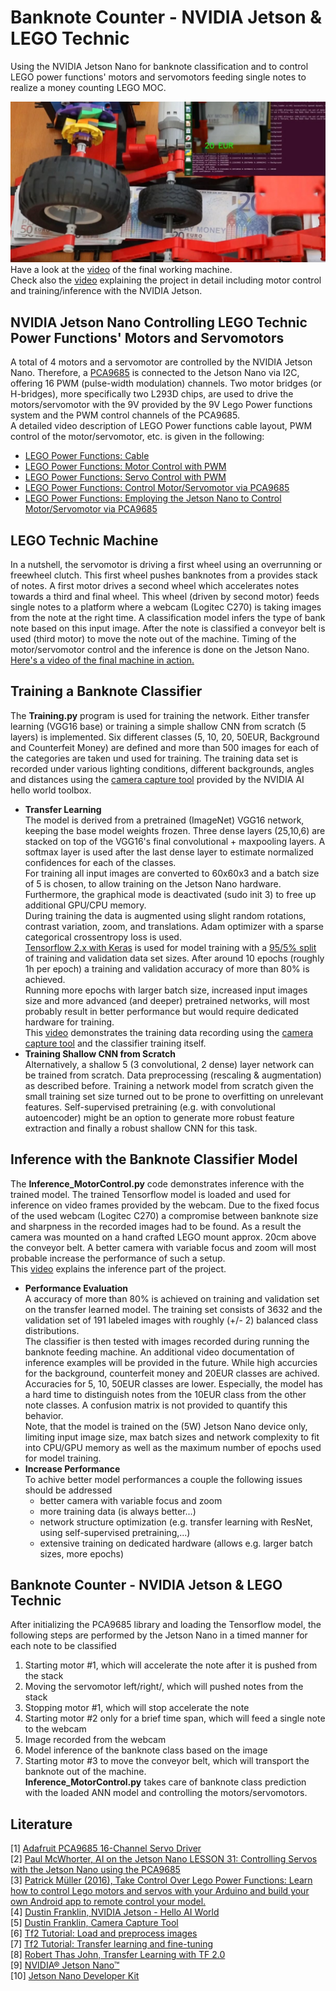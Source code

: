 # Banknote Counter - NVIDIA Jetson & LEGO Technic 
Using the NVIDIA Jetson Nano for banknote classification and to control LEGO power functions' motors and servomotors feeding single notes to realize a money counting LEGO MOC.

[<img src="./readme_images/MachineRun.JPG">](https://youtu.be/MnLnOKctatg)
Have a look at the [video](https://youtu.be/MnLnOKctatg) of the final working machine.<br>
Check also the [video](https://youtu.be/YSo6BacYehI) explaining the project in detail including motor control and training/inference with the NVIDIA Jetson.

## NVIDIA Jetson Nano Controlling LEGO Technic Power Functions' Motors and Servomotors
A total of 4 motors and a servomotor are controlled by the NVIDIA Jetson Nano. Therefore, a [PCA9685](https://learn.adafruit.com/16-channel-pwm-servo-driver?view=all) is connected to the Jetson Nano via I2C, offering 16 PWM (pulse-width modulation) channels. Two motor bridges (or H-bridges), more specifically two L293D chips, are used to drive the motors/servomotor with the 9V provided by the 9V Lego Power functions system and the PWM control channels of the PCA9685. <br>
A detailed video description of LEGO Power functions cable layout, PWM control of the motor/servomotor, etc. is given in the following:
- [LEGO Power Functions: Cable](https://youtu.be/tz1G_6vbO7Q)
- [LEGO Power Functions: Motor Control with PWM](https://youtu.be/gAPn_Jquxaw)
- [LEGO Power Functions: Servo Control with PWM](https://youtu.be/go4wQMvq7KU)
- [LEGO Power Functions: Control Motor/Servomotor via PCA9685](https://youtu.be/trT_Crm-CWE)
- [LEGO Power Functions: Employing the Jetson Nano to Control Motor/Servomotor via PCA9685](https://youtu.be/D2gSvXo0qT8)

## LEGO Technic Machine
In a nutshell, the servomotor is driving a first wheel using an overrunning or freewheel clutch. This first wheel pushes banknotes from a provides stack of notes. A first motor drives a second wheel which accelerates notes towards a third and final wheel. This wheel (driven by second motor) feeds single notes to a platform where a webcam (Logitec C270) is taking images from the note at the right time. A classification model infers the type of bank note based on this input image. After the note is classified a conveyor belt is used (third motor) to move the note out of the machine. Timing of the motor/servomotor control and the inference is done on the Jetson Nano. [Here's a video of the final machine in action.](https://youtu.be/MnLnOKctatg)

## Training a Banknote Classifier
The **Training.py** program is used for training the network. Either transfer learning (VGG16 base) or training a simple shallow CNN from scratch (5 layers) is implemented.
Six different classes (5, 10, 20, 50EUR, Background and Counterfeit Money) are defined and more than 500 images for each of the categories are taken und used for training. 
The training data set is recorded under various lighting conditions, different backgrounds, angles and distances using the [camera capture tool](https://github.com/dusty-nv/jetson-inference/blob/master/docs/pytorch-collect.md) provided by the NVIDIA AI hello world toolbox. <br>
- **Transfer Learning**<br>
The model is derived from a pretrained (ImageNet) VGG16 network, keeping the base model weights frozen.
Three dense layers (25,10,6) are stacked on top of the VGG16's final convolutional + maxpooling layers. 
A softmax layer is used after the last dense layer to estimate normalized confidences for each of the classes. <br>
For training all input images are converted to 60x60x3 and a batch size of 5 is chosen, to allow training on the Jetson Nano hardware. Furthermore, the graphical mode is deactivated (sudo init 3) to free up additional GPU/CPU memory. <br>
During training the data is augmented using slight random rotations, contrast variation, zoom, and translations. Adam optimizer with a sparse categorical crossentropy loss is used.<br> 
[Tensorflow 2.x with Keras](https://www.tensorflow.org/tutorials/images/transfer_learning) is used for model training with a [95/5% split](https://www.tensorflow.org/tutorials/load_data/images) of training and validation data set sizes. 
After around 10 epochs (roughly 1h per epoch) a training and validation accuracy of more than 80% is achieved. <br>
Running more epochs with larger batch size, increased input images size and more advanced (and deeper) pretrained networks, will most probably result in better performance but would require dedicated hardware for training. <br>
This [video](https://www.youtube.com/watch?v=YSo6BacYehI&t=323s) demonstrates the training data recording using the [camera capture tool](https://github.com/dusty-nv/jetson-inference/blob/master/docs/pytorch-collect.md) and the classifier training itself. 
- **Training Shallow CNN from Scratch**<br>
Alternatively, a shallow 5 (3 convolutional, 2 dense) layer network can be trained from scratch. Data preprocessing (rescaling & augmentation) as described before.
Training a network model from scratch given the small training set size turned out to be prone to overfitting on unrelevant features. Self-supervised pretraining (e.g. with convolutional autoencoder) might be an option to generate more robust feature extraction and finally a robust shallow CNN for this task. 

## Inference with the Banknote Classifier Model
The **Inference_MotorControl.py** code demonstrates inference with the trained model.
The trained Tensorflow model is loaded and used for inference on video frames provided by the webcam. Due to the fixed focus of the used webcam (Logitec C270) a compromise between banknote size and sharpness in the recorded images had to be found. As a result the camera was mounted on a hand crafted LEGO mount approx. 20cm above the conveyor belt. A better camera with variable focus and zoom will most probable increase the performance of such a setup.<br>
This [video](https://youtu.be/YSo6BacYehI?t=576) explains the inference part of the project. 
- **Performance Evaluation** <br>
A accuracy of more than 80% is achieved on training and validation set on the transfer learned model. The training set consists of 3632 and the validation set of 191 labeled images with roughly (+/- 2) balanced class distributions. <br>
The classifier is then tested with images recorded during running the banknote feeding machine. An additional video documentation of inference examples will be provided in the future. While high accurcies for the background, counterfeit money and 20EUR classes are achived. Accuracies for 5, 10, 50EUR classes are lower. Especially, the model has a hard time to distinguish notes from the 10EUR class from the other note classes. A confusion matrix is not provided to quantify this behavior.<br>
Note, that the model is trained on the (5W) Jetson Nano device only, limiting input image size, max batch sizes and network complexity to fit into CPU/GPU memory as well as the maximum number of epochs used for model training. 
- **Increase Performance** <br>
To achive better model performances a couple the following issues should be addressed
  -  better camera with variable focus and zoom 
  -  more training data (is always better...)
  -  network structure optimization (e.g. transfer learning with ResNet, using self-supervised pretraining,...)
  -  extensive training on dedicated hardware (allows e.g. larger batch sizes, more epochs)

## Banknote Counter - NVIDIA Jetson & LEGO Technic 
After initializing the PCA9685 library and loading the Tensorflow model, the following steps are performed by the Jetson Nano in a timed manner for each note to be classified
1) Starting motor #1, which will accelerate the note after it is pushed from the stack
2) Moving the servomotor left/right/, which will pushed notes from the stack 
3) Stopping motor #1, which will stop accelerate the note
4) Starting motor #2 only for a brief time span, which will feed a single note to the webcam
5) Image recorded from the webcam
6) Model inference of the banknote class based on the image 
7) Starting motor #3 to move the conveyor belt, which will transport the banknote out of the machine. <br>
**Inference_MotorControl.py** takes care of banknote class prediction with the loaded ANN model and controlling the motors/servomotors. 

## Literature
[1] [Adafruit PCA9685 16-Channel Servo Driver](https://learn.adafruit.com/16-channel-pwm-servo-driver?view=all)<br>
[2] [Paul McWhorter, AI on the Jetson Nano LESSON 31: Controlling Servos with the Jetson Nano using the PCA9685](https://youtu.be/8YKAtpPSEOk)<br>
[3] [Patrick Müller (2016), Take Control Over Lego Power Functions: Learn how to control Lego motors and servos with your Arduino and build your own Android app to remote control your model.](https://create.arduino.cc/projecthub/Notthemarsian/take-control-over-lego-power-functions-ee0bfa)<br>
[4] [Dustin Franklin, NVIDIA Jetson - Hello AI World](https://github.com/dusty-nv/jetson-inference)<br>
[5] [Dustin Franklin, Camera Capture Tool](https://github.com/dusty-nv/jetson-inference/blob/master/docs/pytorch-collect.md)<br>
[6] [Tf2 Tutorial: Load and preprocess images](https://www.tensorflow.org/tutorials/load_data/images)<br>
[7] [Tf2 Tutorial: Transfer learning and fine-tuning](https://www.tensorflow.org/tutorials/images/transfer_learning) <br>
[8] [Robert Thas John, Transfer Learning with TF 2.0](https://towardsdatascience.com/transfer-learning-with-tf-2-0-ff960901046d)<br>
[9] [NVIDIA® Jetson Nano™](https://www.nvidia.com/de-de/autonomous-machines/embedded-systems/jetson-nano/)<br>
[10] [Jetson Nano Developer Kit](https://developer.nvidia.com/embedded/jetson-nano-developer-kit)<br>
